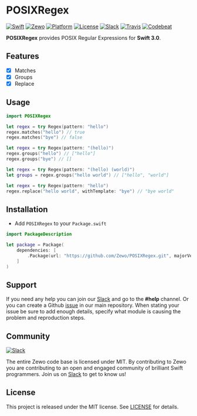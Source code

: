 # POSIXRegex

[![Swift][swift-badge]][swift-url]
[![Zewo][zewo-badge]][zewo-url]
[![Platform][platform-badge]][platform-url]
[![License][mit-badge]][mit-url]
[![Slack][slack-badge]][slack-url]
[![Travis][travis-badge]][travis-url]
[![Codebeat][codebeat-badge]][codebeat-url]

**POSIXRegex** provides POSIX Regular Expressions for **Swift 3.0**.

## Features

- [x] Matches
- [x] Groups
- [x] Replace

## Usage

```swift
import POSIXRegex

let regex = try Regex(pattern: "hello")
regex.matches("hello") // true
regex.matches("bye") // false

let regex = try Regex(pattern: "(hello)")
regex.groups("hello") // ["hello"]
regex.groups("bye") // []

let regex = try Regex(pattern: "(hello) (world)")
let groups = regex.groups("hello world") // ["hello", "world"]

let regex = try Regex(pattern: "hello")
regex.replace("hello world", withTemplate: "bye") // "bye world"
```

## Installation

- Add `POSIXRegex` to your `Package.swift`

```swift
import PackageDescription

let package = Package(
    dependencies: [
        .Package(url: "https://github.com/Zewo/POSIXRegex.git", majorVersion: 0, minor: 6),
    ]
)
```

## Support

If you need any help you can join our [Slack](http://slack.zewo.io) and go to the **#help** channel. Or you can create a Github [issue](https://github.com/Zewo/Zewo/issues/new) in our main repository. When stating your issue be sure to add enough details, specify what module is causing the problem and reproduction steps.

## Community

[![Slack][slack-image]][slack-url]

The entire Zewo code base is licensed under MIT. By contributing to Zewo you are contributing to an open and engaged community of brilliant Swift programmers. Join us on [Slack](http://slack.zewo.io) to get to know us!

## License

This project is released under the MIT license. See [LICENSE](LICENSE) for details.

[swift-badge]: https://img.shields.io/badge/Swift-3.0-orange.svg?style=flat
[swift-url]: https://swift.org
[zewo-badge]: https://img.shields.io/badge/Zewo-0.5-FF7565.svg?style=flat
[zewo-url]: http://zewo.io
[platform-badge]: https://img.shields.io/badge/Platforms-OS%20X%20--%20Linux-lightgray.svg?style=flat
[platform-url]: https://swift.org
[mit-badge]: https://img.shields.io/badge/License-MIT-blue.svg?style=flat
[mit-url]: https://tldrlegal.com/license/mit-license
[slack-image]: http://s13.postimg.org/ybwy92ktf/Slack.png
[slack-badge]: https://zewo-slackin.herokuapp.com/badge.svg
[slack-url]: http://slack.zewo.io
[travis-badge]: https://travis-ci.org/Zewo/POSIXRegex.svg?branch=master
[travis-url]: https://travis-ci.org/Zewo/POSIXRegex
[codebeat-badge]: https://codebeat.co/badges/306a1e43-e6b5-4da3-b239-e36c3bec5bda
[codebeat-url]: https://codebeat.co/projects/github-com-zewo-posixregex
